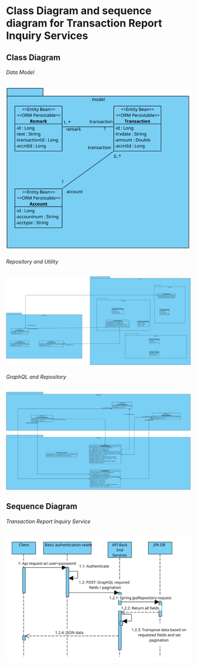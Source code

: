 
# Class  Diagram and sequence diagram for Transaction Report Inquiry Services


## Class Diagram

###### Data Model
![](model.svg)


###### Repository and Utility
![](Repository-Util.svg?raw=true)


###### GraphQL and Repository
![](GraphQL-Repository.svg?raw=true)


## Sequence Diagram

###### Transaction Report Inquiry Service
![](Sequence-Diagram.svg?raw=true)
